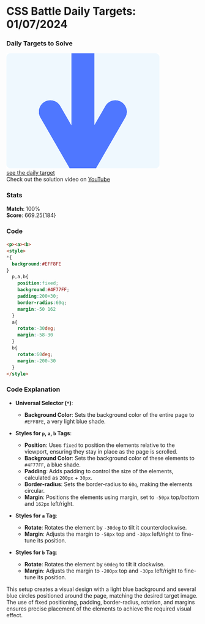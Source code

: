 # CSS Battle Daily Targets: 01/07/2024

### Daily Targets to Solve

![picture of daily target](./images/01.png)  
[see the daily target](https://cssbattle.dev/play/RWjRJZqaY8y1481oqgNg)  
Check out the solution video on [YouTube](https://www.youtube.com/watch?v=oJv36JXnMus)

### Stats

**Match**: 100%  
**Score**: 669.25{184}

### Code

```html
<p><a><b>
<style>
*{
  background:#EFF8FE
}
  p,a,b{
    position:fixed;
    background:#4F77FF;
    padding:200+30;
    border-radius:60q;
    margin:-50 162
  }
  a{
    rotate:-30deg;
    margin:-58-30
  }
  b{
    rotate:60deg;
    margin:-200-30
  }
</style>
```

### Code Explanation

- **Universal Selector (`*`)**:
  - **Background Color**: Sets the background color of the entire page to `#EFF8FE`, a very light blue shade.

- **Styles for `p`, `a`, `b` Tags**:
  - **Position**: Uses `fixed` to position the elements relative to the viewport, ensuring they stay in place as the page is scrolled.
  - **Background Color**: Sets the background color of these elements to `#4F77FF`, a blue shade.
  - **Padding**: Adds padding to control the size of the elements, calculated as `200px` + `30px`.
  - **Border-radius**: Sets the border-radius to `60q`, making the elements circular.
  - **Margin**: Positions the elements using margin, set to `-50px` top/bottom and `162px` left/right.

- **Styles for `a` Tag**:
  - **Rotate**: Rotates the element by `-30deg` to tilt it counterclockwise.
  - **Margin**: Adjusts the margin to `-58px` top and `-30px` left/right to fine-tune its position.

- **Styles for `b` Tag**:
  - **Rotate**: Rotates the element by `60deg` to tilt it clockwise.
  - **Margin**: Adjusts the margin to `-200px` top and `-30px` left/right to fine-tune its position.

This setup creates a visual design with a light blue background and several blue circles positioned around the page, matching the desired target image. The use of fixed positioning, padding, border-radius, rotation, and margins ensures precise placement of the elements to achieve the required visual effect.